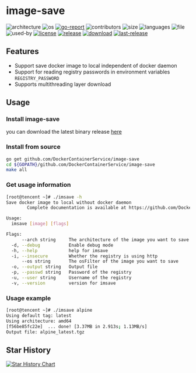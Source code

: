 # image-save

![architecture](https://img.shields.io/badge/architecture-amd64%2Carm64-blue)
![os](https://img.shields.io/badge/os-linux%2Cwindows-blue)
[![go-report](https://goreportcard.com/badge/github.com/DockerContainerService/image-save)](https://goreportcard.com/report/github.com/DockerContainerService/image-save)
![contributors](https://img.shields.io/github/contributors/DockerContainerService/image-save)
![size](https://img.shields.io/github/repo-size/DockerContainerService/image-save)
![languages](https://img.shields.io/github/languages/count/DockerContainerService/image-save)
![file](https://img.shields.io/github/directory-file-count/DockerContainerService/image-save)
![used-by](https://img.shields.io/sourcegraph/rrc/github.com/DockerContainerService/image-save)
[![license](https://img.shields.io/github/license/DockerContainerService/image-save)](https://www.apache.org/licenses/LICENSE-2.0.html)
[![release](https://img.shields.io/github/v/release/DockerContainerService/image-save)](https://github.com/DockerContainerService/image-save/releases)
[![download](https://img.shields.io/github/downloads/DockerContainerService/image-save/total.svg)](https://api.github.com/repos/DockerContainerService/image-save/releases)
[![last-release](https://img.shields.io/github/release-date/DockerContainerService/image-save)](https://github.com/DockerContainerService/image-save/releases)

## Features
* Support save docker image to local independent of docker daemon
* Support for reading registry passwords in environment variables ``REGISTRY_PASSWORD``
* Supports multithreading layer download

## Usage
### Install image-save
you can download the latest binary release [here](https://github.com/DockerContainerService/image-save/releases)

### Install from source
```bash
go get github.com/DockerContainerService/image-save
cd ${GOPATH}/github.com/DockerContainerService/image-save
make all
```

### Get usage information
```bash
[root@tencent ~]# ./imsave -h
Save docker image to local without docker daemon
        Complete documentation is available at https://github.com/DockerContainerService/image-save

Usage:
  imsave [image] [flags]

Flags:
      --arch string     The architecture of the image you want to save (default "amd64")
  -d, --debug           Enable debug mode
  -h, --help            help for imsave
  -i, --insecure        Whether the registry is using http
      --os string       The osFilter of the image you want to save
  -o, --output string   Output file
  -p, --passwd string   Password of the registry
  -u, --user string     Username of the registry
  -v, --version         version for imsave
```
### Usage example
```bash
[root@tencent ~]# ./imsave alpine
Using default tag: latest
Using architecture: amd64
[f56be85fc22e]  ... done! [3.37MB in 2.913s; 1.13MB/s]
Output file: alpine_latest.tgz
```

## Star History

[![Star History Chart](https://api.star-history.com/svg?repos=DockerContainerService/image-save&type=Date)](https://star-history.com/#DockerContainerService/image-save&Date)


